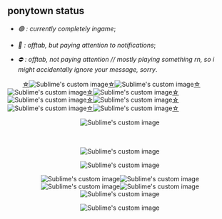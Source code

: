 ## ponytown status

* _🟢 : currently completely ingame_;
  
* _🌙 : offtab, but paying attention to notifications_;
 
* _⛔ : offtab, not paying attention // mostly playing something rn, so i might accidentally ignore your message, sorry_.

ㅤ
ㅤ
[☆](https://www.youtube.com/watch?v=6QS01rBdCck)<img src="https://64.media.tumblr.com/ef6a338b302071c25ce04680a11e87b0/610ca4af192f4757-bc/s100x200/389f047d0336bbc06f785bd3b1ccfd4e31daaeba.gifv" alt="Sublime's custom image"/>[☆](https://www.youtube.com/watch?v=6QS01rBdCck)<img src="https://64.media.tumblr.com/ef6a338b302071c25ce04680a11e87b0/610ca4af192f4757-bc/s100x200/389f047d0336bbc06f785bd3b1ccfd4e31daaeba.gifv" alt="Sublime's custom image"/>[☆](https://www.youtube.com/watch?v=6QS01rBdCck)<img src="https://64.media.tumblr.com/ef6a338b302071c25ce04680a11e87b0/610ca4af192f4757-bc/s100x200/389f047d0336bbc06f785bd3b1ccfd4e31daaeba.gifv" alt="Sublime's custom image"/>[☆](https://www.youtube.com/watch?v=6QS01rBdCck)<img src="https://64.media.tumblr.com/ef6a338b302071c25ce04680a11e87b0/610ca4af192f4757-bc/s100x200/389f047d0336bbc06f785bd3b1ccfd4e31daaeba.gifv" alt="Sublime's custom image"/>[☆](https://www.youtube.com/watch?v=6QS01rBdCck)<img src="https://64.media.tumblr.com/ef6a338b302071c25ce04680a11e87b0/610ca4af192f4757-bc/s100x200/389f047d0336bbc06f785bd3b1ccfd4e31daaeba.gifv" alt="Sublime's custom image"/>[☆](https://www.youtube.com/watch?v=6QS01rBdCck)<img src="https://64.media.tumblr.com/ef6a338b302071c25ce04680a11e87b0/610ca4af192f4757-bc/s100x200/389f047d0336bbc06f785bd3b1ccfd4e31daaeba.gifv" alt="Sublime's custom image"/>[☆](https://www.youtube.com/watch?v=6QS01rBdCck)<img src="https://64.media.tumblr.com/ef6a338b302071c25ce04680a11e87b0/610ca4af192f4757-bc/s100x200/389f047d0336bbc06f785bd3b1ccfd4e31daaeba.gifv" alt="Sublime's custom image"/>[☆](https://www.youtube.com/watch?v=6QS01rBdCck)<img src="https://64.media.tumblr.com/ef6a338b302071c25ce04680a11e87b0/610ca4af192f4757-bc/s100x200/389f047d0336bbc06f785bd3b1ccfd4e31daaeba.gifv" alt="Sublime's custom image"/>[☆](https://www.youtube.com/watch?v=6QS01rBdCck)
ㅤ
ㅤ
<p align="center">
  <img src="https://64.media.tumblr.com/6886c38f1328500fae851bebf96c8c8d/0849fa6899c3a334-9b/s540x810/a06c7e0342f4ec73f6ee8fa3c05346cfb696db5b.gifv" alt="Sublime's custom image"/>
</p>
ㅤ
<p align="center">
  <img src="https://sun9-64.userapi.com/impg/Ys68wNu2aFtKWLIvB_sTJUltnknNvckKvJeoQQ/CZ-hFTb88Gs.jpg?size=400x363&quality=96&sign=97fdee1ba5b4bf6ef9b9777509c09fb9&type=album" alt="Sublime's custom image"/>
</p>
<p align="center">
  <img src="https://github.com/user-attachments/assets/a66d8325-7879-4087-ac48-3c2f1ad067fc" alt="Sublime's custom image"/>
</p>
<p align="center">
  <img src="https://github.com/user-attachments/assets/f6bb60df-38ff-43e2-9580-509396765a53" alt="Sublime's custom image"/><img src="https://github.com/user-attachments/assets/f6bb60df-38ff-43e2-9580-509396765a53" alt="Sublime's custom image"/><img src="https://github.com/user-attachments/assets/f6bb60df-38ff-43e2-9580-509396765a53" alt="Sublime's custom image"/><img src="https://github.com/user-attachments/assets/f6bb60df-38ff-43e2-9580-509396765a53" alt="Sublime's custom image"/><img src="https://github.com/user-attachments/assets/f6bb60df-38ff-43e2-9580-509396765a53" alt="Sublime's custom image"/>


<p align="center">
  <img src="https://github.com/user-attachments/assets/e05fcedc-e5dc-403d-9ea7-0d199449d46d" alt="Sublime's custom image"/>
</p>
